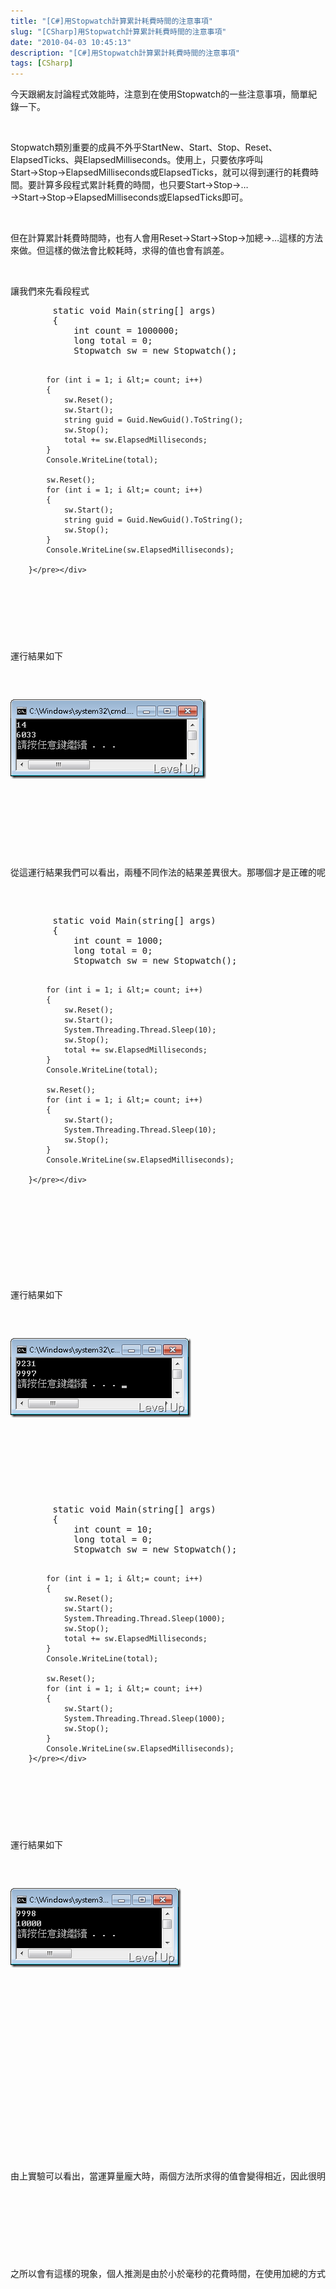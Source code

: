 ```yaml
---
title: "[C#]用Stopwatch計算累計耗費時間的注意事項"
slug: "[CSharp]用Stopwatch計算累計耗費時間的注意事項"
date: "2010-04-03 10:45:13"
description: "[C#]用Stopwatch計算累計耗費時間的注意事項"
tags: [CSharp]
---
```


<p>今天跟網友討論程式效能時，注意到在使用Stopwatch的一些注意事項，簡單紀錄一下。</p>  <p> </p>  <p>Stopwatch類別重要的成員不外乎StartNew、Start、Stop、Reset、ElapsedTicks、與ElapsedMilliseconds。使用上，只要依序呼叫Start→Stop→ElapsedMilliseconds或ElapsedTicks，就可以得到運行的耗費時間。要計算多段程式累計耗費的時間，也只要Start→Stop→…→Start→Stop→ElapsedMilliseconds或ElapsedTicks即可。</p>  <p> </p>  <p>但在計算累計耗費時間時，也有人會用Reset→Start→Stop→加總→…這樣的方法來做。但這樣的做法會比較耗時，求得的值也會有誤差。</p>  <p> </p>  <p>讓我們來先看段程式</p>  <div style="padding-bottom: 0px; margin: 0px; padding-left: 0px; padding-right: 0px; display: inline; float: none; padding-top: 0px" id="scid:812469c5-0cb0-4c63-8c15-c81123a09de7:5aa6738a-dc66-43e7-98f7-b751b87821e3" class="wlWriterEditableSmartContent"><pre name="code" class="c#:nocontrols">        static void Main(string[] args)
        {
            int count = 1000000;
            long total = 0;
            Stopwatch sw = new Stopwatch();

            for (int i = 1; i &lt;= count; i++)
            {
                sw.Reset();
                sw.Start();
                string guid = Guid.NewGuid().ToString();
                sw.Stop();
                total += sw.ElapsedMilliseconds;
            }
            Console.WriteLine(total);

            sw.Reset();
            for (int i = 1; i &lt;= count; i++)
            {
                sw.Start();
                string guid = Guid.NewGuid().ToString();
                sw.Stop();
            }
            Console.WriteLine(sw.ElapsedMilliseconds);

        }</pre></div>

<p> </p>

<p>運行結果如下</p>

<p><img style="border-right-width: 0px; display: inline; border-top-width: 0px; border-bottom-width: 0px; border-left-width: 0px" title="image" border="0" alt="image" src="\images\posts\14384\image_thumb.png" width="313" height="127" /> </p>

<p> </p>

<p>從這運行結果我們可以看出，兩種不同作法的結果差異很大。那哪個才是正確的呢？讓我們再看些例子。</p>

<div style="padding-bottom: 0px; margin: 0px; padding-left: 0px; padding-right: 0px; display: inline; float: none; padding-top: 0px" id="scid:812469c5-0cb0-4c63-8c15-c81123a09de7:8eba6096-d0fc-4434-a204-380337d306eb" class="wlWriterEditableSmartContent"><pre name="code" class="c#:nocontrols">        static void Main(string[] args)
        {
            int count = 1000;
            long total = 0;
            Stopwatch sw = new Stopwatch();

            for (int i = 1; i &lt;= count; i++)
            {
                sw.Reset();
                sw.Start();
                System.Threading.Thread.Sleep(10);
                sw.Stop();
                total += sw.ElapsedMilliseconds;
            }
            Console.WriteLine(total);

            sw.Reset();
            for (int i = 1; i &lt;= count; i++)
            {
                sw.Start();
                System.Threading.Thread.Sleep(10);
                sw.Stop();
            }
            Console.WriteLine(sw.ElapsedMilliseconds);

        }</pre></div>

<p />

<p> </p>

<p>運行結果如下</p>

<p><img style="border-right-width: 0px; display: inline; border-top-width: 0px; border-bottom-width: 0px; border-left-width: 0px" title="image" border="0" alt="image" src="\images\posts\14384\image_thumb_3.png" width="289" height="127" /> </p>

<p> </p>

<div style="padding-bottom: 0px; margin: 0px; padding-left: 0px; padding-right: 0px; display: inline; float: none; padding-top: 0px" id="scid:812469c5-0cb0-4c63-8c15-c81123a09de7:251503b4-7e25-4b80-bd9b-e4f6547453f5" class="wlWriterEditableSmartContent"><pre name="code" class="c#:nocontrols">        static void Main(string[] args)
        {
            int count = 10;
            long total = 0;
            Stopwatch sw = new Stopwatch();

            for (int i = 1; i &lt;= count; i++)
            {
                sw.Reset();
                sw.Start();
                System.Threading.Thread.Sleep(1000);
                sw.Stop();
                total += sw.ElapsedMilliseconds;
            }
            Console.WriteLine(total);

            sw.Reset();
            for (int i = 1; i &lt;= count; i++)
            {
                sw.Start();
                System.Threading.Thread.Sleep(1000);
                sw.Stop();
            }
            Console.WriteLine(sw.ElapsedMilliseconds);
        }</pre></div>

<p> </p>

<p>運行結果如下</p>

<p><img style="border-right-width: 0px; display: inline; border-top-width: 0px; border-bottom-width: 0px; border-left-width: 0px" title="image" border="0" alt="image" src="\images\posts\14384\image_thumb_2.png" width="273" height="127" /> </p>

<p />

<p />

<p />

<p />

<p> </p>

<p>由上實驗可以看出，當運算量龐大時，兩個方法所求得的值會變得相近，因此很明顯的可以看出，自行加總的方法是有誤差的。</p>

<p> </p>

<p>之所以會有這樣的現象，個人推測是由於小於毫秒的花費時間，在使用加總的方式處理時，會被忽略不記所導致。</p>

